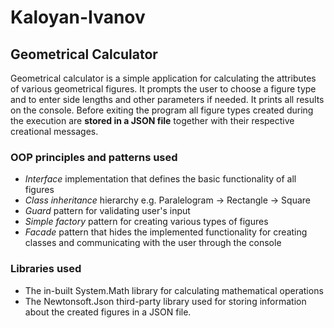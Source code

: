 # Kaloyan-Ivanov

## Geometrical Calculator

Geometrical calculator is a simple application for calculating the attributes of various geometrical figures.
It prompts the user to choose a figure type and to enter side lengths and other parameters if needed.
It prints all results on the console. 
Before exiting the program all figure types created during the execution are **stored in a JSON file** together with their respective creational messages.

### OOP principles and patterns used 
- *Interface* implementation that defines the basic functionality of all figures
- *Class inheritance* hierarchy e.g. Paralelogram -> Rectangle -> Square
- *Guard* pattern for validating user's input
- *Simple factory* pattern for creating various types of figures
- *Facade* pattern that hides the implemented functionality for creating classes and communicating with the user through the console 

### Libraries used
- The in-built System.Math library for calculating mathematical operations
- The Newtonsoft.Json third-party library used for storing information about the created figures in a JSON file.

